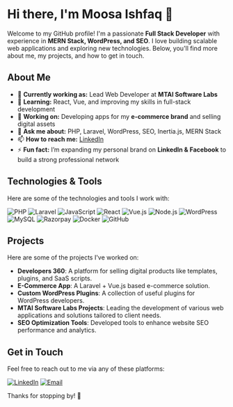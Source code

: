# Hi there, I'm Moosa Ishfaq 👋

Welcome to my GitHub profile! I'm a passionate **Full Stack Developer** with experience in **MERN Stack, WordPress, and SEO**. I love building scalable web applications and exploring new technologies. Below, you'll find more about me, my projects, and how to get in touch.

## About Me

- 🚀 **Currently working as:** Lead Web Developer at **MTAI Software Labs**
- 🌱 **Learning:** React, Vue, and improving my skills in full-stack development
- 🔭 **Working on:** Developing apps for my **e-commerce brand** and selling digital assets
- 💬 **Ask me about:** PHP, Laravel, WordPress, SEO, Inertia.js, MERN Stack
- 📫 **How to reach me:** [LinkedIn](https://www.linkedin.com/in/moosa-ishfaq/)
- ⚡ **Fun fact:** I’m expanding my personal brand on **LinkedIn & Facebook** to build a strong professional network

## Technologies & Tools

Here are some of the technologies and tools I work with:

![PHP](https://img.shields.io/badge/-PHP-000?&logo=PHP)
![Laravel](https://img.shields.io/badge/-Laravel-000?&logo=Laravel)
![JavaScript](https://img.shields.io/badge/-JavaScript-000?&logo=JavaScript)
![React](https://img.shields.io/badge/-React-000?&logo=React)
![Vue.js](https://img.shields.io/badge/-Vue.js-000?&logo=Vue.js)
![Node.js](https://img.shields.io/badge/-Node.js-000?&logo=Node.js)
![WordPress](https://img.shields.io/badge/-WordPress-000?&logo=WordPress)
![MySQL](https://img.shields.io/badge/-MySQL-000?&logo=MySQL)
![Razorpay](https://img.shields.io/badge/-Razorpay-000?&logo=Razorpay)
![Docker](https://img.shields.io/badge/-Docker-000?&logo=Docker)
![GitHub](https://img.shields.io/badge/-GitHub-000?&logo=GitHub)

## Projects

Here are some of the projects I've worked on:

- **Developers 360**: A platform for selling digital products like templates, plugins, and SaaS scripts.
- **E-Commerce App**: A Laravel + Vue.js based e-commerce solution.
- **Custom WordPress Plugins**: A collection of useful plugins for WordPress developers.
- **MTAI Software Labs Projects**: Leading the development of various web applications and solutions tailored to client needs.
- **SEO Optimization Tools**: Developed tools to enhance website SEO performance and analytics.

## Get in Touch

Feel free to reach out to me via any of these platforms:

[![LinkedIn](https://img.shields.io/badge/-LinkedIn-000?&logo=LinkedIn&logoColor=0077B5)](https://www.linkedin.com/in/moosa-ishfaq/)
[![Email](https://img.shields.io/badge/-Email-000?&logo=Gmail&logoColor=D14836)](mailto:your-email@gmail.com)

Thanks for stopping by! 🚀
